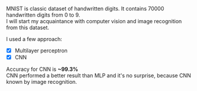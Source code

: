 MNIST is classic dataset of handwritten digits. It contains 70000 handwritten digits from 0 to 9. <br>
I will start my acquaintance with computer vision and image recognition from this dataset. <br>

I used a few approach:

  - [x] Multilayer perceptron
  - [x] CNN
  
Accuracy for CNN is **~99.3%** <br>
CNN performed a better result than MLP and it's no surprise, because CNN known by image recognition.
